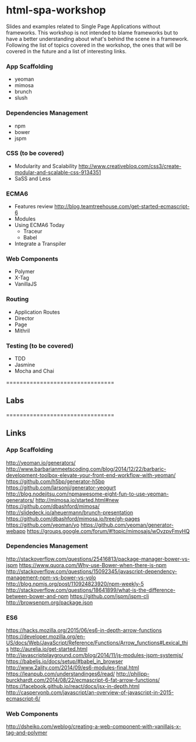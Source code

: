 # html-spa-workshop
Slides and examples related to Single Page Applications without frameworks. This workshop is not intended to blame frameworks but to have a better understanding about what's behind the scene in a framework.
Following the list of topics covered in the workshop, the ones that will be covered in the future and a list of interesting links.

### App Scaffolding 
* yeoman
* mimosa
* brunch
* slush 

### Dependencies Management
* npm
* bower
* jspm

### CSS (to be covered)
* Modularity and Scalability http://www.creativebloq.com/css3/create-modular-and-scalable-css-9134351
* SaSS and Less

### ECMA6
* Features review http://blog.teamtreehouse.com/get-started-ecmascript-6
* Modules
* Using ECMA6 Today
   * Traceur
   * Babel
* Integrate a Transpiler

### Web Components
* Polymer
* X-Tag
* VanillaJS

### Routing 
* Application Routes
* Director 
* Page 
* Mithril 

### Testing (to be covered)
* TDD 
* Jasmine
* Mocha and Chai

================================

## Labs

================================

## Links

### App Scaffolding
http://yeoman.io/generators/
http://www.barbarianmeetscoding.com/blog/2014/12/22/barbaric-development-toolbox-elevate-your-front-end-workflow-with-yeoman/
https://github.com/h5bp/generator-h5bp
https://github.com/larsonjj/generator-yeogurt
http://blog.nodejitsu.com/npmawesome-eight-fun-to-use-yeoman-generators/
http://mimosa.io/started.html#new
https://github.com/dbashford/mimosa/
http://slidedeck.io/aheuermann/brunch-presentation
https://github.com/dbashford/mimosa.io/tree/gh-pages
https://github.com/yeoman/yo
https://github.com/yeoman/generator-webapp
https://groups.google.com/forum/#!topic/mimosajs/wOvzpvFmyHQ

### Dependencies Management
http://stackoverflow.com/questions/25416813/package-manager-bower-vs-jspm
https://www.quora.com/Why-use-Bower-when-there-is-npm
http://stackoverflow.com/questions/15092345/javascript-dependency-management-npm-vs-bower-vs-volo
http://blog.npmjs.org/post/110924823920/npm-weekly-5 
http://stackoverflow.com/questions/18641899/what-is-the-difference-between-bower-and-npm
https://github.com/jspm/jspm-cli
http://browsenpm.org/package.json

### ES6
https://hacks.mozilla.org/2015/06/es6-in-depth-arrow-functions
https://developer.mozilla.org/en-US/docs/Web/JavaScript/Reference/Functions/Arrow_functions#Lexical_this
http://aurelia.io/get-started.html
http://javascriptplayground.com/blog/2014/11/js-modules-jspm-systemjs/
https://babeljs.io/docs/setup/#babel_in_browser
http://www.2ality.com/2014/09/es6-modules-final.html
https://leanpub.com/understandinges6/read/
http://philipp-burckhardt.com/2014/08/22/ecmascript-6-fat-arrow-functions/
https://facebook.github.io/react/docs/jsx-in-depth.html
http://caspervonb.com/javascript/an-overview-of-javascript-in-2015-ecmascript-6/

### Web Components 
http://dsheiko.com/weblog/creating-a-web-component-with-vanillajs-x-tag-and-polymer

